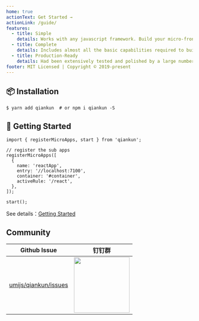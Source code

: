 ```yaml
---
home: true
actionText: Get Started →
actionLink: /guide/
features:
  - title: Simple
    details: Works with any javascript framework. Build your micro-frontend system just like using with iframe, but not iframe actually.
  - title: Complete
    details: Includes almost all the basic capabilities required to build a micro-frontend system, such as style isolation, js sandbox, preloading, and so on.
  - title: Production-Ready
    details: Had been extensively tested and polished by a large number of online applications both inside and outside of Ant Financial, the robustness is trustworthy.
footer: MIT Licensed | Copyright © 2019-present
---
```


## 📦 Installation

```shell
$ yarn add qiankun  # or npm i qiankun -S
```

## 🔨 Getting Started

```tsx
import { registerMicroApps, start } from 'qiankun';

// register the sub apps
registerMicroApps([
  {
    name: 'reactApp',
    entry: '//localhost:7100',
    container: '#container',
    activeRule: '/react',
  },
]);

start();
```

See details：[Getting Started](/guide/getting-started.html)

## Community

| Github Issue | 钉钉群 |
| --- | --- |
| [umijs/qiankun/issues](https://github.com/umijs/qiankun/issues) | <img src="https://gw.alipayobjects.com/mdn/rms_655822/afts/img/A*HMVERqOue-AAAAAAAAAAAABkARQnAQ" width="150" /> |
